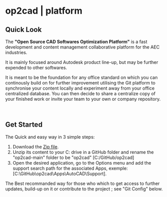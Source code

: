 # op2cad | platform

## Quick Look

The **"Open Source CAD Softwares Optimization Platform"** is a fast development and content management collaborative platform for the AEC industries.

It is mainly focused around Autodesk product line-up, but may be further expended to other softwares.

It is meant to be the foundation for any office standard on which you can continously build on for further improvement utilising the Git platform to synchronise your content locally and experiment away from your office centralized database. You can then decide to share a centralize copy of your finished work or invite your team to your own or company repository.

&nbsp;

## Get Started

The Quick and easy way in 3 simple steps:

1. Download the [Zip file](https://github.com/op2-platforms/op2cad/archive/refs/heads/main.zip).
2. Unzip its content to your C: drive in a GitHub folder and rename the "op2cad-main" folder to be "op2cad" [C:/GitHub/op2cad]
3. Open the desired application, go to the Options menu and add the support search path for the associated Apps, exemple: [C:\GitHub\op2cad\Apps\AutoCAD\Support].

The Best recommanded way for those who which to get access to further updates, build-up on it or contribute to the project ; see "Git Config" below.
